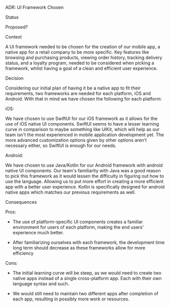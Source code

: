 ADR: UI Framework Chosen

Status

Proposed?

Context

A UI framework needed to be chosen for the creation of our mobile app, a native app for a retail company to be more specific. Key features like browsing and purchasing products, viewing order history, tracking delivery status, and a loyalty program, needed to be considered when picking a framework, whilst having a goal of a clean and efficient user experience.

Decision

Considering our initial plan of having it be a native app to fit their requirements, two frameworks are needed for each platform, iOS and Android. With that in mind we have chosen the following for each platform:

iOS:

We have chosen to use SwiftUI for our iOS framework as it allows for the use of iOS native UI components. SwiftUI seems to have a lesser learning curve in comparison to maybe something like UIKit, which will help as our team isn't the most experienced in mobile application development yet. The more advanced customization options given by other options aren't necessary either, so SwiftUI is enough for our needs.

Android:

We have chosen to use Java/Kotlin for our Android framework with android native UI components. Our team's familiarity with Java was a good reason to pick this framework as it would lessen the difficulty in figuring out how to use the language. Allowing us to put more effort in creating a more efficient app with a better user experience. Kotlin is specifically designed for android native apps which matches our previous requirements as well.

Consequences

Pros:

- The use of platform-specific UI components creates a familiar environment for users of each platform, making the end users' experience much better.

- After familiarizing ourselves with each framework, the development time long term should decrease as these frameworks allow for more efficiency

Cons:

- The initial learning curve will be steep, as we would need to create two native apps instead of a single cross-platform app. Each with their own language syntax and such.

- We would still need to maintain two different apps after completion of each app, resulting in possibly more work or resources.